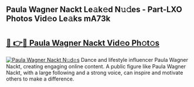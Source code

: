 ## Paula Wagner Nackt Le𝚊k𝚎d N𝚞𝚍es - Part-LXO Photos Vid𝚎o Le𝚊ks mA73k

# <h2><a href="http://fb8dn3.evod.top/?m=Paula+Wagner+Nackt">🔗 👉🔴 Paula Wagner Nackt Vid𝚎o Ph𝚘t𝚘s</a></h2>

[![Paula Wagner Nackt N𝚞d𝚎s](https://i.imgur.com/8V9OHl7.gif)](http://fb8dn3.evod.top/?m=Paula+Wagner+Nackt)
Dance and lifestyle influencer Paula Wagner Nackt, creating engaging online content. A public figure like Paula Wagner Nackt, with a large following and a strong voice, can inspire and motivate others to make a difference. 
